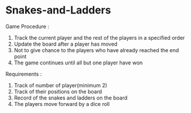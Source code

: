 # Snakes-and-Ladders

Game Procedure : 
1. Track the current player and the rest of the players in a specified order
2. Update the board after a player has moved
3. Not to give chance to the players who have already reached the end point
4. The game continues until all but one player have won

Requirements :
1. Track of number of player(minimum 2)
3. Track of their positions on the board
4. Record of the snakes and ladders on the board
5. The players move forward by a dice roll
